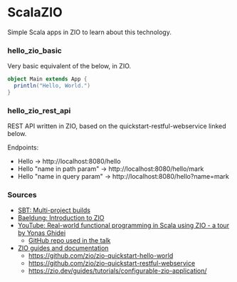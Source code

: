 # ScalaZIO

Simple Scala apps in ZIO to learn about this technology.

### hello_zio_basic

Very basic equivalent of the below, in ZIO.

```scala
object Main extends App {
  println("Hello, World.")
}
```

### hello_zio_rest_api

REST API written in ZIO, based on the quickstart-restful-webservice linked below.

Endpoints:
- Hello -> http://localhost:8080/hello
- Hello "name in path param" -> http://localhost:8080/hello/mark
- Hello "name in query param" -> http://localhost:8080/hello?name=mark

### Sources
- [SBT: Multi-project builds](https://www.scala-sbt.org/1.x/docs/Multi-Project.html)
- [Baeldung: Introduction to ZIO](https://www.baeldung.com/scala/zio-intro)
- [YouTube: Real-world functional programming in Scala using ZIO - a tour by Yonas Ghidei
  ](https://www.youtube.com/watch?v=S6CkX0u3Cv0)
  - [GitHub repo used in the talk](https://github.com/ghidei/funcprog2022)
- [ZIO guides and documentation](https://zio.dev/guides/)
  - https://github.com/zio/zio-quickstart-hello-world
  - https://github.com/zio/zio-quickstart-restful-webservice
  - https://zio.dev/guides/tutorials/configurable-zio-application/
